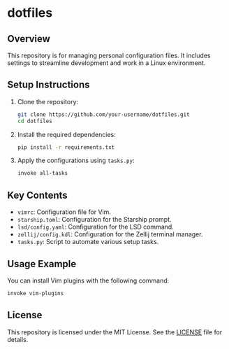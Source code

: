 # dotfiles

## Overview

This repository is for managing personal configuration files. It includes settings to streamline development and work in a Linux environment.

## Setup Instructions

1. Clone the repository:
   ```bash
   git clone https://github.com/your-username/dotfiles.git
   cd dotfiles
   ```
2. Install the required dependencies:
   ```bash
   pip install -r requirements.txt
   ```
3. Apply the configurations using `tasks.py`:
   ```bash
   invoke all-tasks
   ```

## Key Contents

- `vimrc`: Configuration file for Vim.
- `starship.toml`: Configuration for the Starship prompt.
- `lsd/config.yaml`: Configuration for the LSD command.
- `zellij/config.kdl`: Configuration for the Zellij terminal manager.
- `tasks.py`: Script to automate various setup tasks.

## Usage Example

You can install Vim plugins with the following command:

```bash
invoke vim-plugins
```

## License

This repository is licensed under the MIT License. See the [LICENSE](./LICENSE) file for details.
